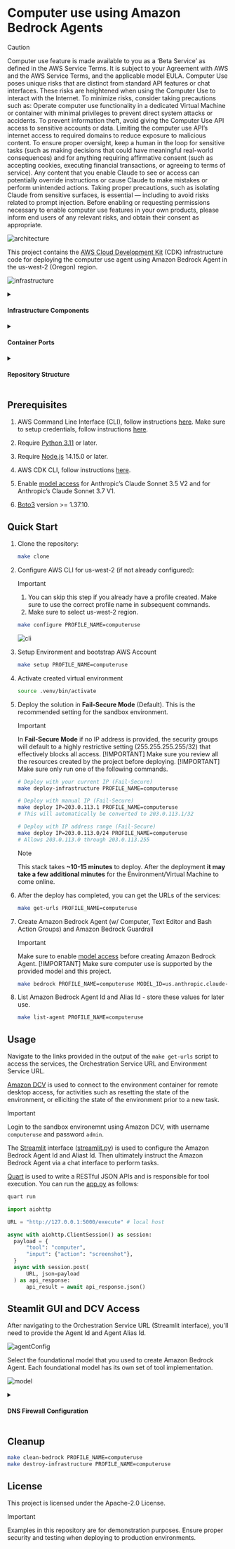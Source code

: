 # Computer use using Amazon Bedrock Agents

> [!CAUTION]
> Computer use feature is made available to you as a ‘Beta Service’ as defined in the AWS Service Terms. It is subject to your Agreement with AWS and the AWS Service Terms, and the applicable model EULA. Computer Use poses unique risks that are distinct from standard API features or chat interfaces. These risks are heightened when using the Computer Use to interact with the Internet. To minimize risks, consider taking precautions such as:
> Operate computer use functionality in a dedicated Virtual Machine or container with minimal privileges to prevent direct system attacks or accidents.
> To prevent information theft, avoid giving the Computer Use API access to sensitive accounts or data.
> Limiting the computer use API’s internet access to required domains to reduce exposure to malicious content.
> To ensure proper oversight, keep a human in the loop for sensitive tasks (such as making decisions that could have meaningful real-world consequences) and for anything requiring affirmative consent (such as accepting cookies, executing financial transactions, or agreeing to terms of service).
> Any content that you enable Claude to see or access can potentially override instructions or cause Claude to make mistakes or perform unintended actions. Taking proper precautions, such as isolating Claude from sensitive surfaces, is essential — including to avoid risks related to prompt injection. Before enabling or requesting permissions necessary to enable computer use features in your own products, please inform end users of any relevant risks, and obtain their consent as appropriate.

![architecture](./architecture/architecture.png)

This project contains the [AWS Cloud Development Kit](https://aws.amazon.com/cdk/) (CDK) infrastructure code for deploying the computer use agent using Amazon Bedrock Agent in the us-west-2 (Oregon) region.

![infrastructure](./architecture/infrastructure.png)


<details>
  <summary>
    <h4>Infrastructure Components<h4>
  </summary>
  
  - **Amazon VPC**: Configured with public and private subnets across 2 AZs in us-west-2. This configuration also has VPC flow logs enabled.
  - **Amazon ECR Repository**: Single repository for both environment and orchestration images.
  - **Amazon ECS**: ECS cluster for running containers.
  - **Amazon Task Definition**: Task definations of environment and orchestration containers with appropriate port mappings.
  - **Amazon Security Groups**: 
    - Environment container: Accepts traffic only from orchestration container
    - Orchestration container: Accepts `public` traffic on port 8501
  - **AWS IAM Roles**: Task execution role with minimal permissions
  - **Amazon CloudWatch Logs**: Configured for container logging
  - **AWS KMS**: Encryption key for secure storage

</details>

<details>
<summary>
<h4>Container Ports<h4>
</summary>

- **Environment Container**:
  - 8443: [Amazon DCV](https://aws.amazon.com/hpc/dcv/)
  - 5000: [Quart](https://github.com/pallets/quart) RESTful API
- **Orchestration Container**:
  - 8501: [Streamlit](https://streamlit.io/) interface

</details>

<details>
<summary>
<h4>Repository Structure<h4>
</summary>

```bash
├── src/amazon_bedrock_agent_app/
├── src/sandbox_environment/
├── scripts/
│   ├── create_amazon_bedrock_agent.py
│   ├── delete_amazon_bedrock_agent.py
|   └── ....
├── app.py
├── computer_use_aws_stack.py
└── ....
```
</details>

## Prerequisites

1. AWS Command Line Interface (CLI), follow instructions [here](https://docs.aws.amazon.com/cli/latest/userguide/getting-started-install.html). Make sure to setup credentials, follow instructions [here](https://docs.aws.amazon.com/cli/latest/userguide/getting-started-quickstart.html).

2. Require [Python 3.11](https://www.python.org/downloads/) or later.

3. Require [Node.js](https://nodejs.org/en/download/) 14.15.0 or later.

4. AWS CDK CLI, follow instructions [here](https://docs.aws.amazon.com/cdk/v2/guide/getting_started.html).

5. Enable [model access](https://docs.aws.amazon.com/bedrock/latest/userguide/model-access.html) for Anthropic’s Claude Sonnet 3.5 V2 and for Anthropic’s Claude Sonnet 3.7 V1.

6. [Boto3](https://boto3.amazonaws.com/v1/documentation/api/latest/index.html) version >= 1.37.10.


## Quick Start

1. Clone the repository:

    ```bash
    make clone
    ```

2. Configure AWS CLI for us-west-2 (if not already configured):

    > [!IMPORTANT]
    > 1. You can skip this step if you already have a profile created. Make sure to use the correct profile name in subsequent commands.
    > 2. Make sure to select us-west-2 region.

    ```bash
    make configure PROFILE_NAME=computeruse
    ```
  
    ![cli](./architecture/aws_cli_configure.png)

3. Setup Environment and bootstrap AWS Account

    ```bash
    make setup PROFILE_NAME=computeruse
    ```

4. Activate created virtual environment

    ```bash
    source .venv/bin/activate
    ```

5. Deploy the solution in **Fail-Secure Mode** (Default). This is the recommended setting for the sandbox environment.

    > [!IMPORTANT]
    > In **Fail-Secure Mode** if no IP address is provided, the security groups will default to a highly restrictive setting (255.255.255.255/32) that effectively blocks all access.
    > [!IMPORTANT]
    > Make sure you review all the resources created by the project before deploying.
    > [!IMPORTANT]
    > Make sure only run one of the following commands.

    ```bash
    # Deploy with your current IP (Fail-Secure)
    make deploy-infrastructure PROFILE_NAME=computeruse

    # Deploy with manual IP (Fail-Secure)
    make deploy IP=203.0.113.1 PROFILE_NAME=computeruse
    # This will automatically be converted to 203.0.113.1/32

    # Deploy with IP address range (Fail-Secure)
    make deploy IP=203.0.113.0/24 PROFILE_NAME=computeruse
    # Allows 203.0.113.0 through 203.0.113.255
    ```

    > [!NOTE]
    > This stack takes **~10-15 minutes** to deploy. After the deployment **it may take a few additional minutes** for the Environment/Virtual Machine to come online.

6. After the deploy has completed, you can get the URLs of the services:

    ```bash
    make get-urls PROFILE_NAME=computeruse
    ```

7. Create Amazon Bedrock Agent (w/ Computer, Text Editor and Bash Action Groups) and Amazon Bedrock Guardrail

    > [!IMPORTANT]
    > Make sure to enable [model access](https://docs.aws.amazon.com/bedrock/latest/userguide/model-access-modify.html) before creating Amazon Bedrock Agent.
    > [!IMPORTANT]
    > Make sure computer use is supported by the provided model and this project.

    ```bash
    make bedrock PROFILE_NAME=computeruse MODEL_ID=us.anthropic.claude-3-7-sonnet-20250219-v1:0 # defaults to us.anthropic.claude-3-7-sonnet-20250219-v1:0
    ```

8. List Amazon Bedrock Agent Id and Alias Id - store these values for later use.

    ```bash
    make list-agent PROFILE_NAME=computeruse
    ```

## Usage

Navigate to the links provided in the output of the `make get-urls` script to access the services, the Orchestration Service URL and Environment Service URL.

[Amazon DCV](https://aws.amazon.com/hpc/dcv/) is used to connect to the environment container for remote desktop access, for activities such as resetting the state of the environment, or elliciting the state of the environment prior to a new task.

> [!IMPORTANT]
> Login to the sandbox environemnt using Amazon DCV, with username `computeruse` and password `admin`.

The [Streamlit](https://streamlit.io/) interface ([streamlit.py](./src/amazon_bedrock_agent_app/app/streamlit.py)) is used to configure the Amazon Bedrock Agent Id and Aliast Id. Then ultimately instruct the Amazon Bedrock Agent via a chat interface to perform tasks.

[Quart](https://github.com/pallets/quart) is used to write a RESTful JSON APIs and is responsible for tool execution. You can run the [app.py](./src/sandbox_environment/computer_use_demo/app.py) as follows:

```bash
quart run
```

```python
import aiohttp

URL = "http://127.0.0.1:5000/execute" # local host

async with aiohttp.ClientSession() as session:
  payload = {
      "tool": "computer",
      "input": {"action": "screenshot"},
  }
  async with session.post(
      URL, json=payload
  ) as api_response:
      api_result = await api_response.json()
```

## Steamlit GUI and DCV Access

After navigating to the Orchestration Service URL (Streamlit interface), you'll need to provide the Agent Id and Agent Alias Id.

![agentConfig](./architecture/agent_config.png)

Select the foundational model that you used to create Amazon Bedrock Agent. Each foundational model has its own set of tool implementation. 

![model](./architecture/model.png)

<details>
  <summary>
    <h4>DNS Firewall Configuration<h4>
  </summary>

  The stack includes a Route 53 Resolver DNS Firewall that controls domain access. By default, it operates on an allowlist basis - only explicitly allowed domains can be accessed while all others are blocked.

  ### Default Allowed Domains

  The firewall allows access to:
  - AWS services (*.amazonaws.com, *.aws.dev, etc.)
  - Amazon domains (amazon.com, a2z.com)
  - Anthropic domains (anthropic.com, claude.ai)
  - GitHub domains (github.com, *.githubassets.com)
  - Google domains (google.com, *.googleapis.com)
  - Python package repositories (pypi.org, pythonhosted.org)
  - Internal service discovery domains (*.computer-use.local)

  ### Updating Allowed Domains

  To modify the allowed domains:

  1. Edit the `cfn_firewall_domain_list` in `computer_use_aws_stack.py`
  2. Add or remove domains using the following format:

    ```python
    domains=[
        "example.com",      # Allow exact domain
        "*.example.com",    # Allow all subdomains
    ]
    ```

  3. Redeploy the stack:

    ```bash
    cdk deploy
    ```

  ### Managing DNS Firewall Rules

  View current rules:

  ```bash
  aws route53resolver get-firewall-rule-group --firewall-rule-group-id <ID>
  ```

  Get the rule group ID from stack outputs:

  ```bash
  aws cloudformation describe-stacks --stack-name ComputerUseAwsStack --query 'Stacks[0].Outputs[?OutputKey==`DnsFirewallRuleGroupId`].OutputValue' --output text
  ```

</details>

## Cleanup

```bash
make clean-bedrock PROFILE_NAME=computeruse
make destroy-infrastructure PROFILE_NAME=computeruse
```

## License

This project is licensed under the Apache-2.0 License.

> [!IMPORTANT]
> Examples in this repository are for demonstration purposes. 
> Ensure proper security and testing when deploying to production environments.
